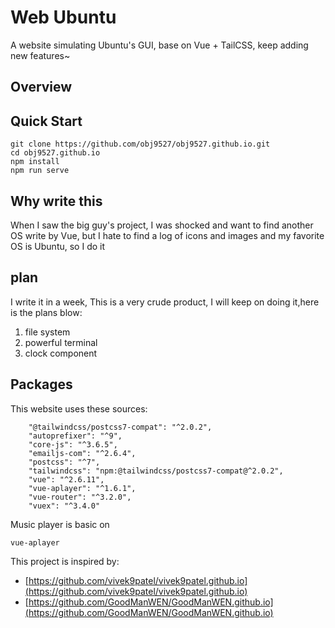 # Web Ubuntu

A website simulating Ubuntu's GUI, base on Vue + TailCSS, keep adding new features~

## Overview


## Quick Start
```
git clone https://github.com/obj9527/obj9527.github.io.git
cd obj9527.github.io
npm install
npm run serve
```

## Why write this
When I saw the big guy's project, I was shocked and want to find another OS write by Vue, but I hate to find a log of icons and images and my favorite OS is Ubuntu, so I do it

## plan
I write it in a week, This is a very crude product, I will keep on doing it,here is the plans blow:
1. file system 
2. powerful terminal
3. clock component

## Packages

This website uses these sources:
```
    "@tailwindcss/postcss7-compat": "^2.0.2",
    "autoprefixer": "^9",
    "core-js": "^3.6.5",
    "emailjs-com": "^2.6.4",
    "postcss": "^7",
    "tailwindcss": "npm:@tailwindcss/postcss7-compat@^2.0.2",
    "vue": "^2.6.11",
    "vue-aplayer": "^1.6.1",
    "vue-router": "^3.2.0",
    "vuex": "^3.4.0"
```

Music player is basic on
```
vue-aplayer
```
This project is inspired by:
- [https://github.com/vivek9patel/vivek9patel.github.io](https://github.com/vivek9patel/vivek9patel.github.io)
- [https://github.com/GoodManWEN/GoodManWEN.github.io](https://github.com/GoodManWEN/GoodManWEN.github.io)
